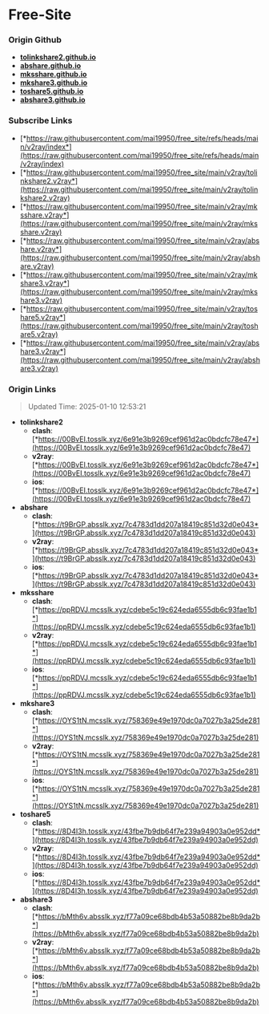 # Free-Site

### Origin Github

- [**tolinkshare2.github.io**](https://github.com/tolinkshare2/tolinkshare2.github.io)
- [**abshare.github.io**](https://github.com/abshare/abshare.github.io)
- [**mksshare.github.io**](https://github.com/mksshare/mksshare.github.io)
- [**mkshare3.github.io**](https://github.com/mkshare3/mkshare3.github.io)
- [**toshare5.github.io**](https://github.com/toshare5/toshare5.github.io)
- [**abshare3.github.io**](https://github.com/abshare3/abshare3.github.io)

### Subscribe Links

- [*https://raw.githubusercontent.com/mai19950/free_site/refs/heads/main/v2ray/index*](https://raw.githubusercontent.com/mai19950/free_site/refs/heads/main/v2ray/index)
- [*https://raw.githubusercontent.com/mai19950/free_site/main/v2ray/tolinkshare2.v2ray*](https://raw.githubusercontent.com/mai19950/free_site/main/v2ray/tolinkshare2.v2ray)
- [*https://raw.githubusercontent.com/mai19950/free_site/main/v2ray/mksshare.v2ray*](https://raw.githubusercontent.com/mai19950/free_site/main/v2ray/mksshare.v2ray)
- [*https://raw.githubusercontent.com/mai19950/free_site/main/v2ray/abshare.v2ray*](https://raw.githubusercontent.com/mai19950/free_site/main/v2ray/abshare.v2ray)
- [*https://raw.githubusercontent.com/mai19950/free_site/main/v2ray/mkshare3.v2ray*](https://raw.githubusercontent.com/mai19950/free_site/main/v2ray/mkshare3.v2ray)
- [*https://raw.githubusercontent.com/mai19950/free_site/main/v2ray/toshare5.v2ray*](https://raw.githubusercontent.com/mai19950/free_site/main/v2ray/toshare5.v2ray)
- [*https://raw.githubusercontent.com/mai19950/free_site/main/v2ray/abshare3.v2ray*](https://raw.githubusercontent.com/mai19950/free_site/main/v2ray/abshare3.v2ray)

### Origin Links

> Updated Time: 2025-01-10 12:53:21

- **tolinkshare2**
  - **clash**: [*https://00BvEI.tosslk.xyz/6e91e3b9269cef961d2ac0bdcfc78e47*](https://00BvEI.tosslk.xyz/6e91e3b9269cef961d2ac0bdcfc78e47)
  - **v2ray**: [*https://00BvEI.tosslk.xyz/6e91e3b9269cef961d2ac0bdcfc78e47*](https://00BvEI.tosslk.xyz/6e91e3b9269cef961d2ac0bdcfc78e47)
  - **ios**: [*https://00BvEI.tosslk.xyz/6e91e3b9269cef961d2ac0bdcfc78e47*](https://00BvEI.tosslk.xyz/6e91e3b9269cef961d2ac0bdcfc78e47)
- **abshare**
  - **clash**: [*https://t9BrGP.absslk.xyz/7c4783d1dd207a18419c851d32d0e043*](https://t9BrGP.absslk.xyz/7c4783d1dd207a18419c851d32d0e043)
  - **v2ray**: [*https://t9BrGP.absslk.xyz/7c4783d1dd207a18419c851d32d0e043*](https://t9BrGP.absslk.xyz/7c4783d1dd207a18419c851d32d0e043)
  - **ios**: [*https://t9BrGP.absslk.xyz/7c4783d1dd207a18419c851d32d0e043*](https://t9BrGP.absslk.xyz/7c4783d1dd207a18419c851d32d0e043)
- **mksshare**
  - **clash**: [*https://ppRDVJ.mcsslk.xyz/cdebe5c19c624eda6555db6c93fae1b1*](https://ppRDVJ.mcsslk.xyz/cdebe5c19c624eda6555db6c93fae1b1)
  - **v2ray**: [*https://ppRDVJ.mcsslk.xyz/cdebe5c19c624eda6555db6c93fae1b1*](https://ppRDVJ.mcsslk.xyz/cdebe5c19c624eda6555db6c93fae1b1)
  - **ios**: [*https://ppRDVJ.mcsslk.xyz/cdebe5c19c624eda6555db6c93fae1b1*](https://ppRDVJ.mcsslk.xyz/cdebe5c19c624eda6555db6c93fae1b1)
- **mkshare3**
  - **clash**: [*https://OYS1tN.mcsslk.xyz/758369e49e1970dc0a7027b3a25de281*](https://OYS1tN.mcsslk.xyz/758369e49e1970dc0a7027b3a25de281)
  - **v2ray**: [*https://OYS1tN.mcsslk.xyz/758369e49e1970dc0a7027b3a25de281*](https://OYS1tN.mcsslk.xyz/758369e49e1970dc0a7027b3a25de281)
  - **ios**: [*https://OYS1tN.mcsslk.xyz/758369e49e1970dc0a7027b3a25de281*](https://OYS1tN.mcsslk.xyz/758369e49e1970dc0a7027b3a25de281)
- **toshare5**
  - **clash**: [*https://8D4I3h.tosslk.xyz/43fbe7b9db64f7e239a94903a0e952dd*](https://8D4I3h.tosslk.xyz/43fbe7b9db64f7e239a94903a0e952dd)
  - **v2ray**: [*https://8D4I3h.tosslk.xyz/43fbe7b9db64f7e239a94903a0e952dd*](https://8D4I3h.tosslk.xyz/43fbe7b9db64f7e239a94903a0e952dd)
  - **ios**: [*https://8D4I3h.tosslk.xyz/43fbe7b9db64f7e239a94903a0e952dd*](https://8D4I3h.tosslk.xyz/43fbe7b9db64f7e239a94903a0e952dd)
- **abshare3**
  - **clash**: [*https://bMth6v.absslk.xyz/f77a09ce68bdb4b53a50882be8b9da2b*](https://bMth6v.absslk.xyz/f77a09ce68bdb4b53a50882be8b9da2b)
  - **v2ray**: [*https://bMth6v.absslk.xyz/f77a09ce68bdb4b53a50882be8b9da2b*](https://bMth6v.absslk.xyz/f77a09ce68bdb4b53a50882be8b9da2b)
  - **ios**: [*https://bMth6v.absslk.xyz/f77a09ce68bdb4b53a50882be8b9da2b*](https://bMth6v.absslk.xyz/f77a09ce68bdb4b53a50882be8b9da2b)
